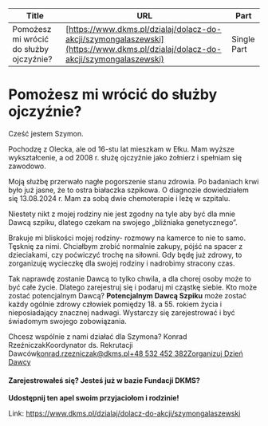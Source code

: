 | **Title**       | **URL**           | **Part**              |
|-----------------|-------------------|-----------------------|
| Pomożesz mi wrócić do służby ojczyźnie?         | [https://www.dkms.pl/dzialaj/dolacz-do-akcji/szymongalaszewski](https://www.dkms.pl/dzialaj/dolacz-do-akcji/szymongalaszewski)    | Single Part          |

# Pomożesz mi wrócić do służby ojczyźnie?

Cześć jestem Szymon.


Pochodzę z Olecka, ale od 16\-stu lat mieszkam w Ełku. Mam wyższe wykształcenie, a od 2008 r. służę ojczyźnie jako żołnierz i spełniam się zawodowo.


Moją służbę przerwało nagłe pogorszenie stanu zdrowia. Po badaniach krwi było już jasne, że to ostra białaczka szpikowa. O diagnozie dowiedziałem się 13\.08\.2024 r. Mam za sobą dwie chemoterapie i leżę w szpitalu. 


Niestety nikt z mojej rodziny nie jest zgodny na tyle aby być dla mnie Dawcą szpiku, dlatego czekam na swojego „bliźniaka genetycznego”.

Brakuje mi bliskości mojej rodziny\- rozmowy na kamerce to nie to samo. Tęsknię za nimi. Chciałbym zrobić normalnie zakupy, pójść na spacer z dzieciakami, czy poćwiczyć trochę na siłowni. Gdy będę już zdrowy, to zorganizuję wycieczkę dla swojej rodziny i nadrobimy stracony czas. 


Tak naprawdę zostanie Dawcą to tylko chwila, a dla chorej osoby może to być całe życie. Dlatego zarejestruj się i podaruj mi cząstkę siebie.
Kto może zostać potencjalnym Dawcą?
**Potencjalnym Dawcą Szpiku** może zostać każdy ogólnie zdrowy człowiek pomiędzy 18\. a 55\. rokiem życia i nieposiadający znacznej nadwagi. Wystarczy się zarejestrować i być świadomym swojego zobowiązania. 


Chcesz wspólnie z nami działać dla Szymona? Konrad RzeźniczakKoordynator ds. Rekrutacji Dawców[konrad.rzezniczak@dkms.pl](mailto:konrad.rzezniczak@dkms.pl " Konrad Rzeźniczak")[\+48 532 452 382](tel:+48%20532%20452%20382 " Konrad Rzeźniczak")[Zorganizuj Dzień Dawcy](/kontakt/dzien-dawcy "Zorganizuj Dzień Dawcy Szpiku")
#### Zarejestrowałeś się? Jesteś już w bazie Fundacji DKMS?


**Udostępnij ten apel swoim przyjaciołom i rodzinie!**


  




Link: https://www.dkms.pl/dzialaj/dolacz-do-akcji/szymongalaszewski
